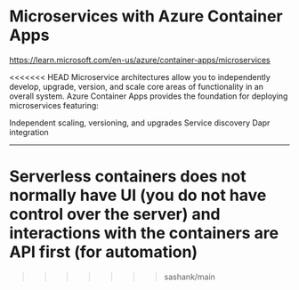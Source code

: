 # Microservices with Azure Container Apps

https://learn.microsoft.com/en-us/azure/container-apps/microservices

<<<<<<< HEAD
Microservice architectures allow you to independently develop, upgrade, version, and scale core areas of functionality in an overall system. Azure Container Apps provides the foundation for deploying microservices featuring:

Independent scaling, versioning, and upgrades
Service discovery
Dapr integration


***
Serverless containers does not normally have UI (you do not have control over the server) and interactions with the containers are API first (for automation)
=======
>>>>>>> sashank/main
